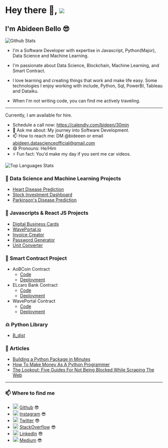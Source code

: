 # Hey there 👋, ![](https://komarev.com/ghpvc/?username=bideeen&label=VIEWS)

## I'm Abideen Bello 😎

![Github Stats](https://github-readme-stats.vercel.app/api?username=bideeen&show_icons=true&theme=dark&count_private=true)

- I'm a Software Developer with expertise in Javascript, Python(Major), Data Science and Machine Learning.
  
- I'm passionate about Data Science, Blockchain, Machine Learning, and Smart Contract.

- I love learning and creating things that work and make life easy. Some technologies I enjoy working with include, Python, Sql, PowerBI, Tableau and Dataiku.

- When I'm not writing code, you can find me actively traveling.

<hr>

Currently, I am available for hire.

- Schedule a call now: https://calendly.com/bideen/30min
- 💬 Ask me about: My journey into Software Development.
- 📫 How to reach me: DM @bideeen or email abideen.datascienceofficial@gmail.com
- 😄 Pronouns: He/Him
- ⚡ Fun fact: You'd make my day if you sent me car videos.

![Top Languages Stats](https://github-readme-stats.vercel.app/api/top-langs?username=bideeen&layout=compact&theme=dark)


### 🎰 Data Science and Machine Learning Projects

- [Heart Disease Prediction](https://github.com/bideeen/Heart-Disease-Prediction)
- [Stock Investment Dashboard](https://github.com/bideeen/Stock-Investment-Dashboard)
- [Parkinson's Disease Prediction](https://github.com/bideeen/Parkinsosn-Disease-Prediction)

### 📜 Javascripts & React JS Projects
- [Digital Business Cards](https://github.com/bideeen/Digital-Business-Card)
- [WavePortal.io](https://github.com/bideeen/WavePortal.io)
- [Invoice Creator](https://github.com/bideeen/Invoice-Creator)
- [Password Generator](https://github.com/bideeen/Password-Generator)
- [Unit Converter](https://github.com/bideeen/Unit-Converter)

### 🔡 Smart Contract Project
- AoBCoin Contract
  - [Code](https://github.com/bideeen/AOB-Smart-Contract)
  - [Deployment](https://ao-bc-oin-dapp.vercel.app/)
- ELcaro Bank Contract
  -  [Code](https://github.com/bideeen/Elcaro)
  -  [Deployment](https://elcaro.vercel.app/)
- WavePortal Contract
  - [Code](https://github.com/bideeen/WavePortal)
  - [Deployment](https://wave-portal-io.vercel.app/)

### ♎ Python Library
- [B_dist](https://github.com/bideeen/b_dist)

### :rocket: Articles

- [Building a Python Package in Minutes](https://medium.com/analytics-vidhya/building-a-python-package-in-minutes-7bb702a6eb65)
- [How To Make Money As A Python Programmer](https://medium.com/analytics-vidhya/how-to-make-money-as-a-python-programmer-24b10490fcdc)
- [The Lookout: Five Guides For Not Being Blocked While Scraping The Web](https://medium.com/analytics-vidhya/the-lookout-five-guides-for-not-being-blocked-while-scraping-the-web-e1d553dee5ea)
<hr>

### 📫 Where to find me

- <img src='https://cdn.jsdelivr.net/npm/simple-icons@3.0.1/icons/github.svg' alt='github' height='18'> [Github](https://github.com/bideeen) 😎
- <img src='https://cdn.jsdelivr.net/npm/simple-icons@3.0.1/icons/instagram.svg' alt='instagram' height='18'> [Instagram](https://www.instagram.com/bideen__/) 😎
- <img src='https://cdn.jsdelivr.net/npm/simple-icons@3.0.1/icons/twitter.svg' alt='twitter' height='18'> [Twitter](https://twitter.com/_bideen) 😎
- <img src='https://cdn.jsdelivr.net/npm/simple-icons@3.0.1/icons/stackoverflow.svg' alt='stackoverflow' height='18'> [StackOverflow](https://stackoverflow.com/users/9477253/abideen-opeyemi-bello) 😎
- <img src='https://cdn.jsdelivr.net/npm/simple-icons@3.0.1/icons/linkedin.svg' alt='linkedin' height='18'> [LinkedIn](https://www.linkedin.com/in/bideeen) 😎
- <img src='https://cdn.jsdelivr.net/npm/simple-icons@3.0.1/icons/medium.svg' alt='medium' height='18'> [Medium](https://bideen.medium.com) 😎
